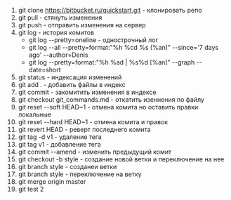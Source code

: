 1. git clone https://bitbucket.ru/quickstart.git - клонировать репо
2. git pull - стянуть изменения
3. git push - отправить изменения на сервер
4. git log - история комитов
   - git log --pretty=oneline - однострочный лог
   - git log --all --pretty=format:"%h %cd %s (%an)" --since='7 days ago' --author=Denis
   - git log --pretty=format:"%h %ad | %s%d [%an]" --graph --date=short
5. git status - индексация изменений
6. git add . - добавить файлы в индекс
7. git commit - закомитить изменения в индексе
8. git checkout git_commands.md - откатить изеннения по файлу
9. git reset --soft HEAD~1 - отмена комита но оставить правки локальные
10. git reset --hard HEAD~1 - отмена комита и правок
11. git revert HEAD -  реверт последнего комита
12. git tag -d v1 - удаление тега
13. git tag v1 - добавление тега
14. git commit --amend  - изменить предыдущий комит
15. git checkout -b style - создание новой ветки и переключение на нее
16. git branch style - созданеи ветки
17. git branch style - переключение на ветку
18. git merge origin master
19. git test 2
